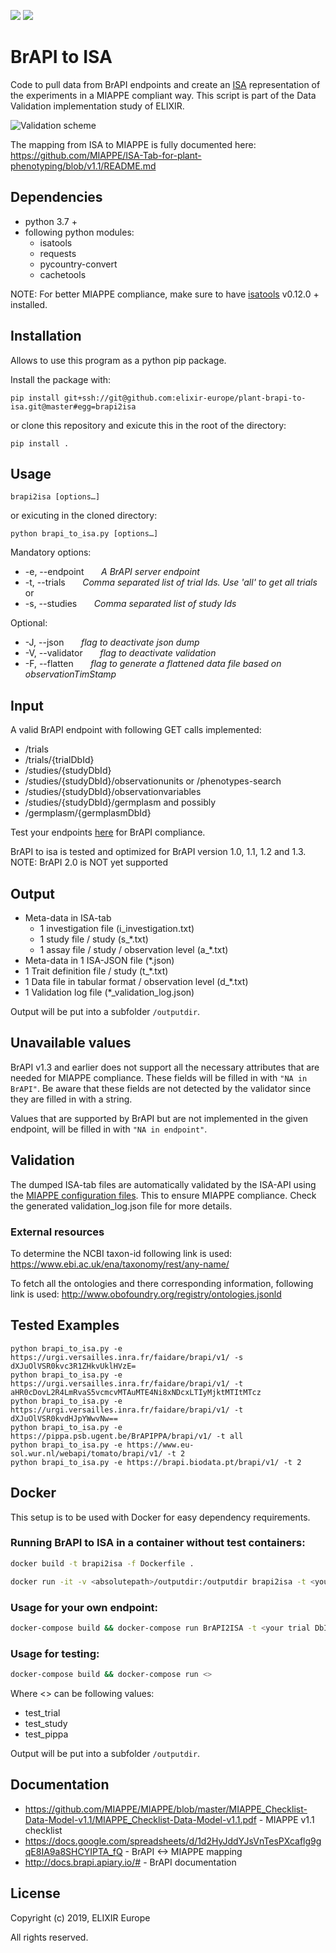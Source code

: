 [![](https://github.com/elixir-europe/plant-brapi-to-isa/workflows/Python%20package/badge.svg)](https://github.com/elixir-europe/plant-brapi-to-isa/actions?query=workflow%3A%22Python+package%22)
[![](https://github.com/elixir-europe/plant-brapi-to-isa/workflows/Docker%20Build/badge.svg)](https://github.com/elixir-europe/plant-brapi-to-isa/actions?query=workflow%3A%22Docker+Build%22)


# BrAPI to ISA

Code to pull data from BrAPI endpoints and create an [ISA](http://isa-tools.org) representation of the experiments in a MIAPPE compliant way. This script is part of the Data Validation implementation study of ELIXIR.

![Validation scheme](validation-overview.png)

The mapping from ISA to MIAPPE is fully documented here: https://github.com/MIAPPE/ISA-Tab-for-plant-phenotyping/blob/v1.1/README.md

## Dependencies

* python 3.7 +
* following python modules:
    * isatools
    * requests
    * pycountry-convert 
    * cachetools

NOTE: For better MIAPPE compliance, make sure to have [isatools](https://github.com/ISA-tools/isa-api) v0.12.0 + installed.

## Installation
Allows to use this program as a python pip package.

Install the package with:
```
pip install git+ssh://git@github.com:elixir-europe/plant-brapi-to-isa.git@master#egg=brapi2isa
```

or clone this repository and exicute this in the root of the directory:

```
pip install .
```

## Usage

```
brapi2isa [options…]
```

or exicuting in the cloned directory:

```
python brapi_to_isa.py [options…]
```

Mandatory options:
* -e, --endpoint &nbsp;&nbsp;&nbsp;&nbsp;&nbsp;&nbsp;*A BrAPI server endpoint*
* -t, --trials &nbsp;&nbsp;&nbsp;&nbsp;&nbsp;&nbsp;*Comma separated list of trial Ids. Use 'all' to get all trials*\
or
* -s, --studies &nbsp;&nbsp;&nbsp;&nbsp;&nbsp;&nbsp;*Comma separated list of study Ids*

Optional:
* -J, --json &nbsp;&nbsp;&nbsp;&nbsp;&nbsp;&nbsp;*flag to deactivate json dump*
* -V, --validator &nbsp;&nbsp;&nbsp;&nbsp;&nbsp;&nbsp;*flag to deactivate validation*
* -F, --flatten &nbsp;&nbsp;&nbsp;&nbsp;&nbsp;&nbsp;*flag to generate a flattened data file based on observationTimStamp*


## Input

A valid BrAPI endpoint with following GET calls implemented:

* /trials
* /trials/{trialDbId}
* /studies/{studyDbId}
* /studies/{studyDbId}/observationunits or /phenotypes-search
* /studies/{studyDbId}/observationvariables
* /studies/{studyDbId}/germplasm
and possibly 
* /germplasm/{germplasmDbId}

Test your endpoints [here](http://webapps.ipk-gatersleben.de/brapivalidator/) for BrAPI compliance.

BrAPI to isa is tested and optimized for BrAPI version 1.0, 1.1, 1.2 and 1.3.
NOTE: BrAPI 2.0 is NOT yet supported

## Output

* Meta-data in ISA-tab
   * 1 investigation file (i_investigation.txt)
   * 1 study file / study (s_*.txt)
   * 1 assay file / study / observation level (a_*.txt)
* Meta-data in 1 ISA-JSON file (*.json)
* 1 Trait definition file / study (t_*.txt)
* 1 Data file in tabular format / observation level (d_*.txt)
* 1 Validation log file (*_validation_log.json)

Output will be put into a subfolder `/outputdir`.

## Unavailable values

BrAPI v1.3 and earlier does not support all the necessary attributes that are needed for MIAPPE compliance. These fields will be filled in with `"NA in BrAPI"`. Be aware that these fields are not detected by the validator since they are filled in with a string. 

Values that are supported by BrAPI but are not implemented in the given endpoint, will be filled in with `"NA in endpoint"`.


## Validation
The dumped ISA-tab files are automatically validated by the ISA-API using the [MIAPPE configuration files](https://github.com/MIAPPE/ISA-Tab-for-plant-phenotyping/tree/v1.1/isaconfig-phenotyping/isaconfig-phenotyping-basic). This to ensure MIAPPE compliance. Check the generated validation_log.json file for more details.


### External resources

To determine the NCBI taxon-id following link is used:
https://www.ebi.ac.uk/ena/taxonomy/rest/any-name/

To fetch all the ontologies and there corresponding information, following link is used:
http://www.obofoundry.org/registry/ontologies.jsonld


## Tested Examples

```
python brapi_to_isa.py -e https://urgi.versailles.inra.fr/faidare/brapi/v1/ -s dXJuOlVSR0kvc3R1ZHkvUklHVzE=
python brapi_to_isa.py -e https://urgi.versailles.inra.fr/faidare/brapi/v1/ -t aHR0cDovL2R4LmRvaS5vcmcvMTAuMTE4Ni8xNDcxLTIyMjktMTItMTcz
python brapi_to_isa.py -e https://urgi.versailles.inra.fr/faidare/brapi/v1/ -t dXJuOlVSR0kvdHJpYWwvNw==
python brapi_to_isa.py -e https://pippa.psb.ugent.be/BrAPIPPA/brapi/v1/ -t all
python brapi_to_isa.py -e https://www.eu-sol.wur.nl/webapi/tomato/brapi/v1/ -t 2
python brapi_to_isa.py -e https://brapi.biodata.pt/brapi/v1/ -t 2
```

## Docker

This setup is to be used with Docker for easy dependency requirements.

### Running BrAPI to ISA in a container without test containers:

```bash
docker build -t brapi2isa -f Dockerfile .

docker run -it -v <absolutepath>/outputdir:/outputdir brapi2isa -t <your trial DbId> -e <your endpoint>
```

### Usage for your own endpoint: 

```bash
docker-compose build && docker-compose run BrAPI2ISA -t <your trial DbId> -e <your endpoint>
```

### Usage for testing:

```bash
docker-compose build && docker-compose run <>
```
 Where <> can be following values:
- test_trial
- test_study
- test_pippa


Output will be put into a subfolder `/outputdir`.


## Documentation
 * https://github.com/MIAPPE/MIAPPE/blob/master/MIAPPE_Checklist-Data-Model-v1.1/MIAPPE_Checklist-Data-Model-v1.1.pdf - MIAPPE v1.1 checklist
 * https://docs.google.com/spreadsheets/d/1d2HyJddYJsVnTesPXcaflg9gqE8IA9a8SHCYIPTA_fQ - BrAPI <-> MIAPPE mapping
 * http://docs.brapi.apiary.io/# - BrAPI documentation
 
  
## License 
Copyright (c) 2019, ELIXIR Europe

All rights reserved.
